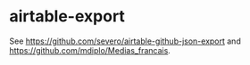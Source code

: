 # airtable-export

See https://github.com/severo/airtable-github-json-export and https://github.com/mdiplo/Medias_francais.
